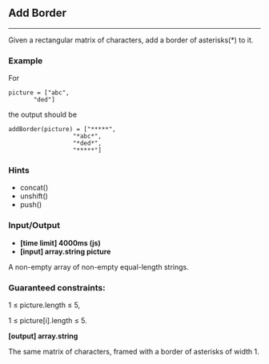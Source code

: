 ## Add Border
---
Given a rectangular matrix of characters, add a border of asterisks(*) to it.

### Example

For

    picture = ["abc",
           "ded"]
the output should be

    addBorder(picture) = ["*****",
                      "*abc*",
                      "*ded*",
                      "*****"]

### Hints
-   concat()
-   unshift()
-   push()

### Input/Output
- **[time limit] 4000ms (js)**
- **[input] array.string picture**

A non-empty array of non-empty equal-length strings.

### Guaranteed constraints:

1 ≤ picture.length ≤ 5,

1 ≤ picture[i].length ≤ 5.

**[output] array.string**

The same matrix of characters, framed with a border of asterisks of width 1.